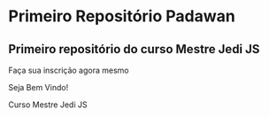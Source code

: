 # Primeiro Repositório Padawan 
## Primeiro repositório do curso Mestre Jedi JS

Faça sua inscrição agora mesmo

Seja Bem Vindo!

Curso Mestre Jedi JS
